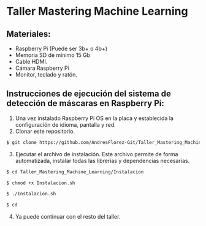 # Taller Mastering Machine Learning
## Materiales:
- Raspberry Pi (Puede ser 3b+ o 4b+)
- Memoria SD de mínimo 15 Gb
- Cable HDMI.
- Cámara Raspberry Pi
- Monitor, teclado y ratón.
## Instrucciones de ejecución del sistema de detección de máscaras en Raspberry Pi:
1. Una vez instalado Raspberry Pi OS en la placa y establecida la configuración de idioma, pantalla y red.
2. Clonar este repositorio.
```sh
$ git clone https://github.com/AndresFlorez-Git/Taller_Mastering_Machine_Learning.git
```

3. Ejecutar el archivo de instalación. Este archivo permite de forma automatizada, instalar todas las librerias y dependencias necesarias.
```sh
$ cd Taller_Mastering_Machine_Learning/Instalacion
```
```sh
$ chmod +x Instalacion.sh
```
```sh
$ ./Instalacion.sh
```
```sh
$ cd
```

4. Ya puede continuar con el resto del taller.
